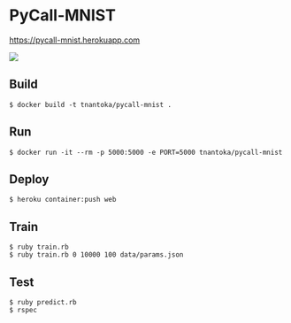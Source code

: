 # PyCall-MNIST

https://pycall-mnist.herokuapp.com

![](http://blog.tnantoka.com/system/attachments/files/000/000/005/original/pycall-mnist.gif?1491743196)

## Build

```
$ docker build -t tnantoka/pycall-mnist .
```

## Run

```
$ docker run -it --rm -p 5000:5000 -e PORT=5000 tnantoka/pycall-mnist
```

## Deploy

```
$ heroku container:push web
```

## Train

```
$ ruby train.rb
$ ruby train.rb 0 10000 100 data/params.json
```

## Test

```
$ ruby predict.rb
$ rspec
```
